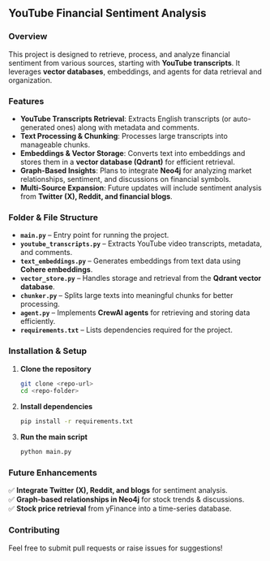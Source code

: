 
## **YouTube Financial Sentiment Analysis**  

### **Overview**  
This project is designed to retrieve, process, and analyze financial sentiment from various sources, starting with **YouTube transcripts**. It leverages **vector databases**, embeddings, and agents for data retrieval and organization.  

### **Features**  
- **YouTube Transcripts Retrieval**: Extracts English transcripts (or auto-generated ones) along with metadata and comments.  
- **Text Processing & Chunking**: Processes large transcripts into manageable chunks.  
- **Embeddings & Vector Storage**: Converts text into embeddings and stores them in a **vector database (Qdrant)** for efficient retrieval.  
- **Graph-Based Insights**: Plans to integrate **Neo4j** for analyzing market relationships, sentiment, and discussions on financial symbols.  
- **Multi-Source Expansion**: Future updates will include sentiment analysis from **Twitter (X), Reddit, and financial blogs**.  

### **Folder & File Structure**  
- **`main.py`** – Entry point for running the project.  
- **`youtube_transcripts.py`** – Extracts YouTube video transcripts, metadata, and comments.  
- **`text_embeddings.py`** – Generates embeddings from text data using **Cohere embeddings**.  
- **`vector_store.py`** – Handles storage and retrieval from the **Qdrant vector database**.  
- **`chunker.py`** – Splits large texts into meaningful chunks for better processing.  
- **`agent.py`** – Implements **CrewAI agents** for retrieving and storing data efficiently.  
- **`requirements.txt`** – Lists dependencies required for the project.  

### **Installation & Setup**  
1. **Clone the repository**  
   ```sh
   git clone <repo-url>
   cd <repo-folder>
   ```
2. **Install dependencies**  
   ```sh
   pip install -r requirements.txt
   ```
3. **Run the main script**  
   ```sh
   python main.py
   ```

### **Future Enhancements**  
✅ **Integrate Twitter (X), Reddit, and blogs** for sentiment analysis.  
✅ **Graph-based relationships in Neo4j** for stock trends & discussions.  
✅ **Stock price retrieval** from yFinance into a time-series database.  

### **Contributing**  
Feel free to submit pull requests or raise issues for suggestions!  
